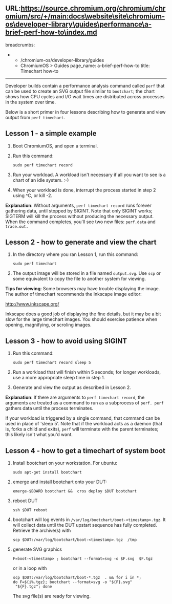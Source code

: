 URL:https://source.chromium.org/chromium/chromium/src/+/main:docs\website\site\chromium-os\developer-library\guides\performance\a-brief-perf-how-to\index.md
---
breadcrumbs:
- - /chromium-os/developer-library/guides
  - ChromiumOS > Guides
page_name: a-brief-perf-how-to
title: Timechart how-to
---

Developer builds contain a performance analysis command called `perf` that can
be used to create an SVG output file similar to `bootchart`; the chart shows how
CPU cycles and I/O wait times are distributed across processes in the system
over time.

Below is a short primer in four lessons describing how to generate and view
output from `perf timechart`.

## Lesson 1 - a simple example

1.  Boot ChromiumOS, and open a terminal.
2.  Run this command:

    ```none
    sudo perf timechart record
    ```

3.  Run your workload. A workload isn't necessary if all you want to see
            is a chart of an idle system. :-)
4.  When your workload is done, interrupt the process started in step 2
            using ^C, or kill -2.

**Explanation**: Without arguments, `perf timechart record` runs forever
gathering data, until stopped by SIGINT. Note that only SIGINT works; SIGTERM
will kill the process without producing the necessary output. When the command
completes, you'll see two new files: `perf.data` and `trace.out.`

## Lesson 2 - how to generate and view the chart

1.  In the directory where you ran Lesson 1, run this command:

    ```none
    sudo perf timechart
    ```

2.  The output image will be stored in a file named `output.svg`. Use
            `scp` or some equivalent to copy the file to another system for
            viewing.

**Tips for viewing**: Some browsers may have trouble displaying the image. The
author of timechart recommends the Inkscape image editor:

<http://www.inkscape.org/>

Inkscape does a good job of displaying the fine details, but it may be a bit
slow for the large timechart images. You should exercise patience when opening,
magnifying, or scroling images.

## Lesson 3 - how to avoid using SIGINT

1.  Run this command:

    ```none
    sudo perf timechart record sleep 5
    ```

2.  Run a workload that will finish within 5 seconds; for longer
            workloads, use a more appropriate sleep time in step 1.
3.  Generate and view the output as described in Lesson 2.

**Explanation**: If there are arguments to `perf timechart record`, the
arguments are treated as a command to run as a subprocess of `perf. perf`
gathers data until the process terminates.

If your workload is triggered by a single command, that command can be used in
place of 'sleep 5'. Note that if the workload acts as a daemon (that is, forks a
child and exits), `perf` will terminate with the parent terminates; this likely
isn't what you'd want.

## Lesson 4 - how to get a timechart of system boot

1.  Install bootchart on your workstation. For ubuntu:

    ```none
    sudo apt-get install bootchart
    ```

2.  emerge and install bootchart onto your DUT:

    ```none
    emerge-$BOARD bootchart &&  cros deploy $DUT bootchart
    ```

3.  reboot DUT

    ```none
    ssh $DUT reboot
    ```

4.  bootchart will log events in
            `/var/log/bootchart/boot-<timestamp>.tgz`. It will collect data
            until the DUT upstart sequence has fully completed. Retrieve the
            archive(s) with

    ```none
    scp $DUT:/var/log/bootchart/boot-<timestamp>.tgz  /tmp
    ```

5.  generate SVG graphics

    ```none
    F=boot-<timestamp> ; bootchart --format=svg -o $F.svg  $F.tgz
    ```

    or in a loop with

    ```none
    scp $DUT:/var/log/bootchart/boot-*.tgz  . && for i in *; do F=${i%.tgz}; bootchart --format=svg -o "${F}.svg"  "${F}.tgz"; done
    ```

    The svg file(s) are ready for viewing.

